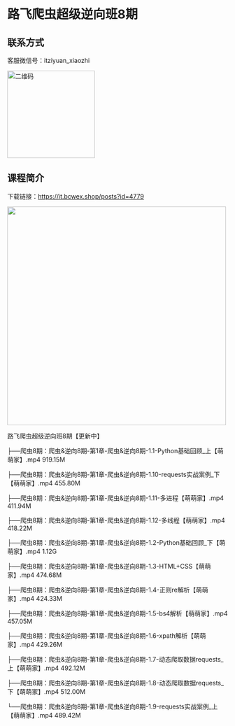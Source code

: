 # 路飞爬虫超级逆向班8期

## 联系方式

客服微信号：itziyuan_xiaozhi

<img src="https://ziyuanyun.oss-cn-guangzhou.aliyuncs.com/common/20240614073449/666b82192834a.jpg" width="200" height="200" alt="二维码">

## 课程简介

下载链接：https://it.bcwex.shop/posts?id=4779

<img src="https://ziyuanyun.oss-cn-guangzhou.aliyuncs.com/yun/20241201153321/674c1141052ad.jpg" width="500" alt="">

  

 路飞爬虫超级逆向班8期【更新中】

 ├──爬虫8期：爬虫&amp;逆向8期-第1章-爬虫&amp;逆向8期-1.1-Python基础回顾_上【萌萌家】.mp4 919.15M

 ├──爬虫8期：爬虫&amp;逆向8期-第1章-爬虫&amp;逆向8期-1.10-requests实战案例_下【萌萌家】.mp4 455.80M

 ├──爬虫8期：爬虫&amp;逆向8期-第1章-爬虫&amp;逆向8期-1.11-多进程【萌萌家】.mp4 411.94M

 ├──爬虫8期：爬虫&amp;逆向8期-第1章-爬虫&amp;逆向8期-1.12-多线程【萌萌家】.mp4 418.22M

 ├──爬虫8期：爬虫&amp;逆向8期-第1章-爬虫&amp;逆向8期-1.2-Python基础回顾_下【萌萌家】.mp4 1.12G

 ├──爬虫8期：爬虫&amp;逆向8期-第1章-爬虫&amp;逆向8期-1.3-HTML+CSS【萌萌家】.mp4 474.68M

 ├──爬虫8期：爬虫&amp;逆向8期-第1章-爬虫&amp;逆向8期-1.4-正则re解析【萌萌家】.mp4 424.33M

 ├──爬虫8期：爬虫&amp;逆向8期-第1章-爬虫&amp;逆向8期-1.5-bs4解析【萌萌家】.mp4 457.05M

 ├──爬虫8期：爬虫&amp;逆向8期-第1章-爬虫&amp;逆向8期-1.6-xpath解析【萌萌家】.mp4 429.26M

 ├──爬虫8期：爬虫&amp;逆向8期-第1章-爬虫&amp;逆向8期-1.7-动态爬取数据requests_上【萌萌家】.mp4 492.12M

 ├──爬虫8期：爬虫&amp;逆向8期-第1章-爬虫&amp;逆向8期-1.8-动态爬取数据requests_下【萌萌家】.mp4 512.00M

 └──爬虫8期：爬虫&amp;逆向8期-第1章-爬虫&amp;逆向8期-1.9-requests实战案例_上【萌萌家】.mp4 489.42M

  